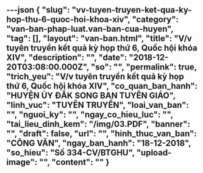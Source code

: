 ---json
{
    "slug": "vv-tuyen-truyen-ket-qua-ky-hop-thu-6-quoc-hoi-khoa-xiv",
    "category": "van-ban-phap-luat.van-ban-cua-huyen",
    "tag": [],
    "layout": "van-ban.html",
    "title": "V/v tuyên truyền kết quả  kỳ họp thứ 6, Quốc hội khóa XIV",
    "description": "",
    "date": "2018-12-20T03:08:00.000Z",
    "so": "",
    "permalink": true,
    "trich_yeu": "V/v tuyên truyền kết quả  kỳ họp thứ 6, Quốc hội khóa XIV",
    "co_quan_ban_hanh": "HUYỆN ỦY ĐẮK SONG BAN TUYÊN GIÁO",
    "linh_vuc": "TUYÊN TRUYỀN",
    "loai_van_ban": "",
    "nguoi_ky": "",
    "ngay_co_hieu_luc": "",
    "tai_lieu_dinh_kem": "/img/03.PDF",
    "banner": "",
    "draft": false,
    "url": "",
    "hinh_thuc_van_ban": "CÔNG VĂN",
    "ngay_ban_hanh": "18-12-2018",
    "so_hieu": "Số 334-CV/BTGHU",
    "upload-image": "",
    "__content__": ""
}
---
